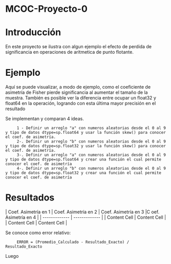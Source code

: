# MCOC-Proyecto-0

<b> <H1> Introducción </H1> </b> 

En este proyecto se ilustra con algun ejemplo el efecto de perdida de significancia en  operaciones  de  aritmetica  de  punto  flotante.

<b> <H1> Ejemplo </H1> </b> 

Aquí se puede visualizar, a modo de ejemplo, como el coeficiente de asimetría de Fisher pierde significancia al aumentar el tamaño de la muestra. También es posible ver la diferencia entre ocupar un float32 y float64 en la operación, logrando con esta última mayor precisión en el resultado

Se implementan y comparan 4 ideas.

         1 - Definir un arreglo "a" con numeros aleatorias desde el 0 al 9 y tipo de datos dtype=sp.float64 y usar la función skew() para conocer el coef. de asimetría.
         2-. Definir un arreglo "b" con numeros aleatorias desde el 0 al 9 y tipo de datos dtype=sp.float32 y usar la función skew() para conocer el coef. de asimetría.  
         3-. Definir un arreglo "a" con numeros aleatorias desde el 0 al 9 y tipo de datos dtype=sp.float64 y crear una función el cual permite conocer el coef. de asimetría
         4-. Definir un arreglo "b" con numeros aleatorias desde el 0 al 9 y tipo de datos dtype=sp.float32 y crear una función el cual permite conocer el coef. de asimetría
        

<b> <H1> Resultados </H1> </b> 


| Coef. Asimetría en 1 | Coef. Asimetría en 2 | Coef. Asimetría en 3 |C oef. Asimetría en 4 |
| ------------- | ------------- |
| Content Cell  | Content Cell  |
| Content Cell  | Content Cell  |

Se conoce como error relativo:

         ERROR = (Promedio_Calculado - Resultado_Exacto) / Resultado_Exacto
         
Luego
